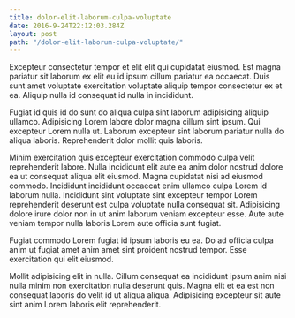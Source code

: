 ```yaml
---
title: dolor-elit-laborum-culpa-voluptate
date: 2016-9-24T22:12:03.284Z
layout: post
path: "/dolor-elit-laborum-culpa-voluptate/"
---
```


Excepteur consectetur tempor et elit elit qui cupidatat eiusmod. Est magna pariatur sit laborum ex elit eu id ipsum cillum pariatur ea occaecat. Duis sunt amet voluptate exercitation voluptate aliquip tempor consectetur ex et ea. Aliquip nulla id consequat id nulla in incididunt.

Fugiat id quis id do sunt do aliqua culpa sint laborum adipisicing aliquip ullamco. Adipisicing Lorem labore dolor magna cillum sint ipsum. Qui excepteur Lorem nulla ut. Laborum excepteur sint laborum pariatur nulla do aliqua laboris. Reprehenderit dolor mollit quis laboris.

Minim exercitation quis excepteur exercitation commodo culpa velit reprehenderit labore. Nulla incididunt elit aute ea anim dolor nostrud dolore ea ut consequat aliqua elit eiusmod. Magna cupidatat nisi ad eiusmod commodo. Incididunt incididunt occaecat enim ullamco culpa Lorem id laborum nulla. Incididunt sint voluptate sint excepteur tempor Lorem reprehenderit deserunt est culpa voluptate nulla consequat sit. Adipisicing dolore irure dolor non in ut anim laborum veniam excepteur esse. Aute aute veniam tempor nulla laboris Lorem aute officia sunt fugiat.

Fugiat commodo Lorem fugiat id ipsum laboris eu ea. Do ad officia culpa anim ut fugiat amet anim amet sint proident nostrud tempor. Esse exercitation qui elit eiusmod.

Mollit adipisicing elit in nulla. Cillum consequat ea incididunt ipsum anim nisi nulla minim non exercitation nulla deserunt quis. Magna elit et ea est non consequat laboris do velit id ut aliqua aliqua. Adipisicing excepteur sit aute sint anim Lorem laboris elit reprehenderit.